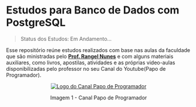# Estudos para Banco de Dados com PostgreSQL
> Status dos Estudos: Em Andamento...

Esse repositório reúne estudos realizados com base nas aulas da faculdade que são ministradas pelo **[Prof. Rangel Nunes](https://www.linkedin.com/in/rangel-nunes-42a611216/)** e com alguns materiais auxiliares, como livros, apostilas, atividades e as próprias video-aulas disponibilizadas pelo professor no seu Canal do Youtube(Papo de Programador).

<div align=center>
  <a href="https://www.youtube.com/@Papodeprogramador" target="_blank"><img src="https://yt3.googleusercontent.com/ytc/AIdro_nDRIaTj4blORRH7TI7Dc4ZNLmjauQC3tqyah2SCY0HzA=s160-c-k-c0x00ffffff-no-rj" alt="Logo do Canal Papo de Programador"></a>
  <p>Imagem 1 - Canal Papo de Programador</p>
</div>
